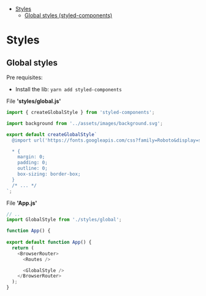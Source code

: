 - [Styles](#styles)
  - [Global styles (styled-components)](#global-styles)

# Styles
## Global styles
Pre requisites:
 - Install the lib: `yarn add styled-components`

File **'styles/global.js'**
```js
import { createGlobalStyle } from 'styled-components';

import background from '../assets/images/background.svg';

export default createGlobalStyle`
  @import url('https://fonts.googleapis.com/css?family=Roboto&display=swap');

  * {
    margin: 0;
    padding: 0;
    outline: 0;
    box-sizing: border-box;
  }
  /* ... */
`;
```

File **'App.js'**
```js
// ..
import GlobalStyle from './styles/global';

function App() {
  
export default function App() {
  return (
    <BrowserRouter>
      <Routes />

      <GlobalStyle />
    </BrowserRouter>
  );
}
```